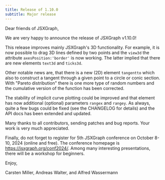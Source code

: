 ```yaml
---
title: Release of 1.10.0
subtitle: Major release
---
```


Dear friends of JSXGraph,

We are very happy to announce the release of JSXGraph v1.10.0!

This release improves mainly JSXGraph's 3D functionality. For example, it is now  possible to drag 3D lines defined by two points and the `view3d` the attribute `axesPosition:'border'` is now working. The latter implied that there are new elements `text3d` and `ticks3d`.

Other notable news are, that there is a new (2D) element `tangentto` which also to construct a tangent through a given point to a circle or conic section. With "Pareto distribution" there is one more type of random numbers and the cumulative version of the function has been corrected.

The stability of implicit curve plotting could be improved and that element has now
additional (optional) parameters `rangex` and `rangey`. As always, quite a few bugs could be fixed (see the CHANGELOG for details) and the API docs has been extended and updated.

Many thanks to all contributors, sending patches and bug reports. Your work is very much appreciated.

Finally, do not forget to register for 5th JSXGraph conference on October 8-10, 2024 (online and free). The conference homepage is <https://jsxgraph.org/conf2024/>. Among many interesting presentations, there will be a workshop for beginners.

Enjoy, 

Carsten Miller, Andreas Walter, and Alfred Wassermann

